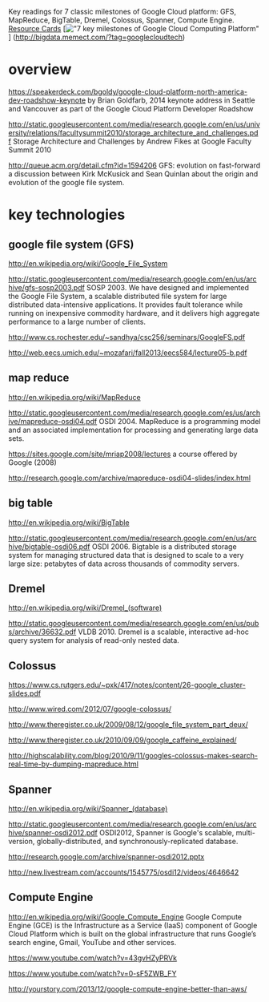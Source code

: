 Key readings for 7 classic milestones of Google Cloud platform: GFS, MapReduce, BigTable, Dremel, Colossus, Spanner, Compute Engine. [Resource Cards](http://bigdata.memect.com/?tag=googlecloudtech)
[!["7 key milestones of Google Cloud Computing Platform"](http://emma.memect.com/t/df0fc2b1627fb9e21e3cb36a611b250d641161cd21b747d7fc9ba900d2ff8d93)] (http://bigdata.memect.com/?tag=googlecloudtech) 


# overview

https://speakerdeck.com/bgoldy/google-cloud-platform-north-america-dev-roadshow-keynote by Brian Goldfarb, 2014 keynote address in Seattle and Vancouver as part of the Google Cloud Platform Developer Roadshow

http://static.googleusercontent.com/media/research.google.com/en/us/university/relations/facultysummit2010/storage_architecture_and_challenges.pdf  Storage Architecture and Challenges by Andrew Fikes at Google Faculty Summit 2010

http://queue.acm.org/detail.cfm?id=1594206 GFS: evolution on fast-forward a discussion between Kirk McKusick and Sean Quinlan about the origin and evolution of the google file system.

# key technologies
## google file system (GFS)
http://en.wikipedia.org/wiki/Google_File_System

http://static.googleusercontent.com/media/research.google.com/en/us/archive/gfs-sosp2003.pdf SOSP 2003. We have designed and implemented the Google File System, a scalable distributed file system for large distributed data-intensive applications. It provides fault tolerance while running on inexpensive commodity hardware, and it delivers high aggregate performance to a large number of clients.

http://www.cs.rochester.edu/~sandhya/csc256/seminars/GoogleFS.pdf

http://web.eecs.umich.edu/~mozafari/fall2013/eecs584/lecture05-b.pdf

## map reduce
http://en.wikipedia.org/wiki/MapReduce

http://static.googleusercontent.com/media/research.google.com/es/us/archive/mapreduce-osdi04.pdf  OSDI 2004. MapReduce is a programming model and an associated implementation for processing and generating large data sets.

https://sites.google.com/site/mriap2008/lectures  a course offered by Google (2008)

http://research.google.com/archive/mapreduce-osdi04-slides/index.html

## big table
http://en.wikipedia.org/wiki/BigTable

http://static.googleusercontent.com/media/research.google.com/en/us/archive/bigtable-osdi06.pdf  OSDI 2006. Bigtable is a distributed storage system for managing structured data that is designed to scale to a very large size: petabytes of data across thousands of commodity servers.

## Dremel
http://en.wikipedia.org/wiki/Dremel_(software)

http://static.googleusercontent.com/media/research.google.com/en/us/pubs/archive/36632.pdf  VLDB 2010. Dremel is a scalable, interactive ad-hoc query system for analysis of read-only nested data.


## Colossus
https://www.cs.rutgers.edu/~pxk/417/notes/content/26-google_cluster-slides.pdf

http://www.wired.com/2012/07/google-colossus/

http://www.theregister.co.uk/2009/08/12/google_file_system_part_deux/

http://www.theregister.co.uk/2010/09/09/google_caffeine_explained/

http://highscalability.com/blog/2010/9/11/googles-colossus-makes-search-real-time-by-dumping-mapreduce.html


## Spanner
http://en.wikipedia.org/wiki/Spanner_(database)

http://static.googleusercontent.com/media/research.google.com/en/us/archive/spanner-osdi2012.pdf OSDI2012, Spanner is Google's scalable, multi-version, globally-distributed, and synchronously-replicated database.

http://research.google.com/archive/spanner-osdi2012.pptx  

http://new.livestream.com/accounts/1545775/osdi12/videos/4646642


## Compute Engine
http://en.wikipedia.org/wiki/Google_Compute_Engine  Google Compute Engine (GCE) is the Infrastructure as a Service (IaaS) component of Google Cloud Platform which is built on the global infrastructure that runs Google’s search engine, Gmail, YouTube and other services.

https://www.youtube.com/watch?v=43gvHZyPRVk

https://www.youtube.com/watch?v=0-sF5ZWB_FY

http://yourstory.com/2013/12/google-compute-engine-better-than-aws/
